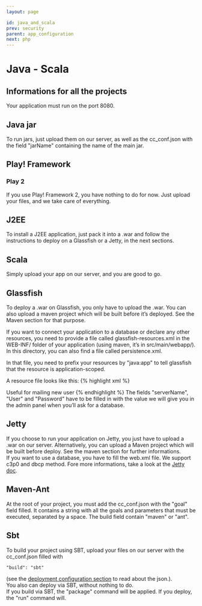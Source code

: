 ```yaml
---
layout: page

id: java_and_scala
prev: security 
parent: app_configuration
next: php
---
```


Java - Scala
============
Informations for all the projects
---------------------------------

Your application must run on the port 8080.


Java jar
--------

To run jars, just upload them on our server, as well as the cc_conf.json with the field "jarName" containing the name of the main jar.

Play! Framework
---------------

### Play 2


If you use Play! Framework 2, you have nothing to do for now. Just upload your files, and we take care of everything.

J2EE
----

To install a J2EE application, just pack it into a .war and follow the instructions to deploy on a Glassfish or a Jetty, in the next sections.

Scala
-----

Simply upload your app on our server, and you are good to go.

Glassfish
---------

To deploy a .war on Glassfish, you only have to upload the .war. You can also
upload a maven project which will be built before it’s deployed. See the Maven
section for that purpose.

If you want to connect your application to a database or declare any other
resources, you need to provide a file called glassfish-resources.xml in the WEB-INF/
folder of your application (using maven, it’s in src/main/webapp/). In this directory, you can also find a file called persistence.xml.  

In that file, you need to prefix your resources by "java:app" to tell glassfish
that the resource is application-scoped.

A resource file looks like this:
{% highlight xml %}
<?xml version="1.0" encoding="UTF-8"?>
<!DOCTYPE resources PUBLIC "-//GlassFish.org//DTD GlassFish Application Server 3.1 Resource Definitions//EN" "http://glassfish.org/dtds/glassfish-resources_1_5.dtd">
<resources>
<!-- JDBC connection pool definition example -->
<jdbc-connection-pool name="java:app/jdbc/test-pool" res-type="javax.sql.DataSource"
      datasource-classname="org.apache.derby.jdbc.ClientDataSource"
      pool-resize-quantity="1" max-pool-size="5" steady-pool-size="0"
      statement-timeout-in-seconds="60" >
	<property name="serverName" value="localhost" />
	<property name="portNumber" value="1527" />
	<property name="dataBaseName" value="sun-appserv-samples" />
	<property name="User" value="APP" />
	<property name="Password" value="APP" />
	<property name="connectionAttributes" value=";create=true" />
	<property name="driverType" value="4" />
</jdbc-connection-pool>
<jdbc-resource jndi-name="jdbc/test-ds" pool-name="java:app/jdbc/test-pool" />
<!-- JMS resource definition example -->
<admin-object-resource enabled="true" jndi-name="java:app/jms/exampleQueue" object-type="user" res-adapter="jmsra" res-type="javax.jms.Queue">
	<description>Useful for mailing new user</description>
	<property name="Name" value="new_examplequeue_repo"/>
</admin-object-resource>
<connector-resource enabled="true" jndi-name="jms/example" object-type="user" pool-name="jms/example">
</connector-resource>
<connector-connection-pool associate-with-thread="false" connection-creation-retry-attempts="0"
       connection-creation-retry-interval-in-seconds="10" connection-definition-name="javax.jms.ConnectionFactory"
       connection-leak-reclaim="false" connection-leak-timeout-in-seconds="0" 
       fail-all-connections="false" idle-timeout-in-seconds="300"
       is-connection-validation-required="false" lazy-connection-association="false" 
       lazy-connection-enlistment="false" match-connections="true" max-connection-usage-count="0" 
       max-pool-size="32" max-wait-time-in-millis="60000"
       name="jms/example" pool-resize-quantity="2" resource-adapter-name="jmsra" steady-pool-size="8"
       validate-atmost-once-period-in-seconds="0"/>
</resources>
{% endhighlight %}
The fields "serverName", "User" and "Password" have to be filled in with the value we will give you in the admin panel when you’ll ask for a database.

Jetty
-----

If you choose to run your application on Jetty, you just have to upload a .war on our server. Alternatively, you can upload a Maven project which will be built before deploy. See the maven section for further informations.  
If you want to use a database, you have to fill the web.xml file. We support c3p0 and dbcp method. Fore more informations, take a look at the [Jetty doc](http://docs.codehaus.org/display/JETTY/DataSource+Examples).

Maven-Ant
----------

At the root of your project, you must add the cc_conf.json with the "goal" field filled. It contains a string with all the goals and parameters that must be executed, separated by a space. The build field contain "maven" or "ant". 

Sbt
---

To build your project using SBT, upload your files on our server with the cc_conf.json filled with 
    
    "build": "sbt"
  
(see the [deployment configuration section](/app-configuration/cc-conf.html) to read about the json.).  
You also can deploy via SBT, without nothing to do.  
If you build via SBT, the "package" command will be applied. If you deploy, the "run" command will.
